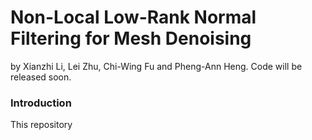 # Non-Local Low-Rank Normal Filtering for Mesh Denoising
by Xianzhi Li, Lei Zhu, Chi-Wing Fu and Pheng-Ann Heng.
Code will be released soon.

### Introduction
This repository
